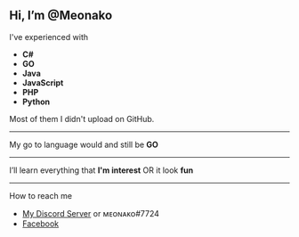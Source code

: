 ## Hi, I’m @**Meonako**

I've experienced with
- **C#**
- **GO**
- **Java**
- **JavaScript**
- **PHP**
- **Python**

Most of them I didn't upload on GitHub.

---

My go to language would and still be **GO**

---

I’ll learn everything that **I'm interest** OR it look **fun**

---

How to reach me
  - [My Discord Server](https://discord.gg/Tcggea9) or ᴍᴇᴏɴᴀᴋᴏ#7724
  - [Facebook](https://www.facebook.com/lolisukidesu/)
